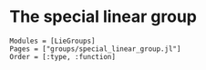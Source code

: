# The special linear group

```@autodocs
Modules = [LieGroups]
Pages = ["groups/special_linear_group.jl"]
Order = [:type, :function]
```